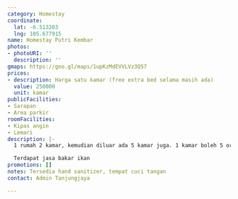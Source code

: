 ```yaml
---
category: Homestay
coordinate:
  lat: -6.513203
  lng: 105.677915
name: Homestay Putri Kembar
photos:
- photoURI: ''
  description: ''
gmaps: https://goo.gl/maps/1upKzMdEVVLVz3Q57
prices:
- description: Harga satu kamar (free extra bed selama masih ada)
  value: 250000
  unit: kamar
publicFacilities:
- Sarapan
- Area parkir
roomFacilities:
- Kipas angin
- Lemari
description: |-
  1 rumah 2 kamar, kemudian diluar ada 5 kamar juga. 1 kamar boleh 5 orang

  Terdapat jasa bakar ikan
promotions: []
notes: Tersedia hand sanitizer, tempat cuci tangan
contact: Admin Tanjungjaya

---
```

